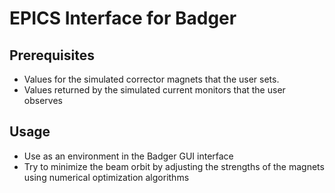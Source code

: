 # EPICS Interface for Badger

## Prerequisites

 - Values for the simulated corrector magnets that the user sets.
 - Values returned by the simulated current monitors that the user observes

## Usage

 - Use as an environment in the Badger GUI interface
 - Try to minimize the beam orbit by adjusting the strengths of the magnets using numerical optimization algorithms
